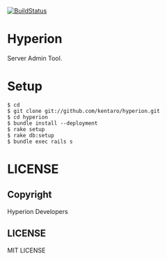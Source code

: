 [![BuildStatus](https://secure.travis-ci.org/kentaro/hyperion.png)](http://travis-ci.org/kentaro/hyperion)

# Hyperion

Server Admin Tool.

# Setup

```
$ cd
$ git clone git://github.com/kentaro/hyperion.git
$ cd hyperion
$ bundle install --deployment
$ rake setup
$ rake db:setup
$ bundle exec rails s
```

# LICENSE

## Copyright

Hyperion Developers

## LICENSE

MIT LICENSE
